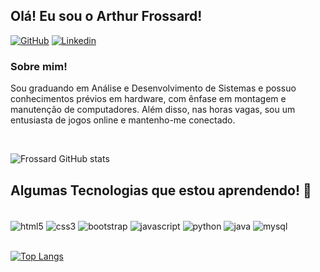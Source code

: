 ## Olá! Eu sou o Arthur Frossard!

[![GitHub](https://img.shields.io/badge/GitHub-100000?style=for-the-badge&logo=github&logoColor=white)](https://github.com/arthurfrossard)
[![Linkedin](https://img.shields.io/badge/LinkedIn-0077B5?style=for-the-badge&logo=linkedin&logoColor=white)](https://www.linkedin.com/in/arthurfrossard/)

### Sobre mim!<br/>
Sou graduando em Análise e Desenvolvimento de Sistemas e possuo conhecimentos prévios em hardware, com ênfase em montagem e manutenção de computadores. Além disso, nas horas vagas, sou um entusiasta de jogos online e mantenho-me conectado.

<br/>

![Frossard GitHub stats](https://github-readme-stats.vercel.app/api?username=arthurfrossard&show_icons=true&theme=dracula)

## Algumas Tecnologias que estou aprendendo! 📖

<div style="display': inline_block"><br/>
    <img align="center" alt="html5" src="https://img.shields.io/badge/HTML5-E34F26?style=for-the-badge&logo=html5&logoColor=white"/>
    <img align="center" alt="css3" src="https://img.shields.io/badge/CSS3-1572B6?style=for-the-badge&logo=css3&logoColor=white"/>
    <img align="center" alt="bootstrap" src="https://img.shields.io/badge/Bootstrap-563D7C?style=for-the-badge&logo=bootstrap&logoColor=white"/>
    <img align="center" alt="javascript" src="https://img.shields.io/badge/JavaScript-F7DF1E?style=for-the-badge&logo=javascript&logoColor=black"/>
    <img align="center" alt="python" src="https://img.shields.io/badge/Python-14354C?style=for-the-badge&logo=python&logoColor=white"/>
    <img align="center" alt="java" src="https://img.shields.io/badge/Java-ED8B00?style=for-the-badge&logo=openjdk&logoColor=white"/>
    <img align="center" alt="mysql" src="https://img.shields.io/badge/MySQL-00000F?style=for-the-badge&logo=mysql&logoColor=white"/>
</div>
<br/>


[![Top Langs](https://github-readme-stats.vercel.app/api/top-langs/?username=arthurfrossard&layout=compact)](https://github.com/arthurfrossard/github-readme-stats)

